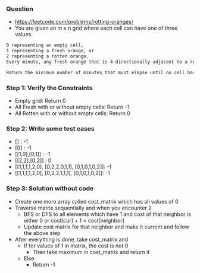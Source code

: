 ### Question

* https://leetcode.com/problems/rotting-oranges/
* You are given an m x n grid where each cell can have one of three values:
```txt
0 representing an empty cell,
1 representing a fresh orange, or
2 representing a rotten orange.
Every minute, any fresh orange that is 4-directionally adjacent to a rotten orange becomes rotten.

Return the minimum number of minutes that must elapse until no cell has a fresh orange. If this is impossible, return -1.
```

### Step 1: Verify the Constraints

* Empty grid: Return 0
* All Fresh with or without empty cells: Return -1
* All Rotten with or without empty cells: Return 0

### Step 2: Write some test cases

* [] : -1
* [0] : -1
* [[1,0],[0,1]] : -1
* [[2,2],[0,2]] : 0
* [[1,1,1,1,2,0], [0,2,2,0,1,1], [0,1,0,1,0,2]]: -1
* [[1,1,1,1,2,0], [0,2,2,1,1,1], [0,1,0,1,0,2]]: -1

### Step 3: Solution without code

* Create one more array called cost_matrix which has all values of 0
* Traverse matrix sequentially and when you encounter 2
  * BFS or DFS to all elements which have 1 and cost of that neighbor is either 0 or cost[cur] + 1 < cost[neighbor]
  * Update cost matrix for that neighbor and make it current and follow the above step
* After everything is done, take cost_matrix and
  * If for values of 1 in matrix, the cost is not 0
    * Then take maximum in cost_matrix and return it
  * Else
    * Return -1